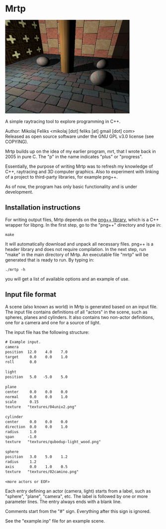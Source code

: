 # Mrtp
<img src="./sample.png" alt="Sample image" width="400" />


A simple raytracing tool to explore programming in C++.

Author: Mikolaj Feliks <mikolaj [dot] feliks [at] gmail [dot] com><br>
Released as open source software under the GNU GPL v3.0 license (see COPYING).

Mrtp builds up on the idea of my earlier program, mrt, 
that I wrote back in 2005 in pure C. The "p" in the name indicates 
"plus" or "progress".

Essentially, the purpose of writing Mrtp was to refresh my knowledge 
of C++, raytracing and 3D computer graphics. Also to experiment with 
linking of a project to third-party libraries, for example png++.

As of now, the program has only basic functionality and is under
development.


## Installation instructions

For writing output files, Mrtp depends on the 
[png++ library](http://www.nongnu.org/pngpp/), which is a C++ wrapper 
for libpng. In the first step, go to the "png++" directory and type in:

```
make
```

It will automatically download and unpack all necessary files. png++ 
is a header library and does not require compilation. In the next
step, run "make" in the main directory of Mrtp. An executable 
file "mrtp" will be generated that is ready to run. By typing in:

```
./mrtp -h
```

you will get a list of available options and an example of use.


## Input file format

A scene (also known as world) in Mrtp is generated based on an input
file. The input file contains definitions of all "actors" in the scene, 
such as spheres, planes and cylinders. It also contains two non-actor 
definitions, one for a camera and one for a source of light.

The input file has the following structure:

```
# Example input.
camera
position  12.0    4.0    7.0
target     0.0    0.0    1.0
roll       0.0

light
position   5.0   -5.0    5.0

plane
center     0.0    0.0    0.0
normal     0.0    0.0    1.0
scale      0.15
texture   "textures/04univ2.png"

cylinder
center     0.0    0.0    0.0
direction  0.0    0.0    1.0
radius     1.0
span      -1.0
texture   "textures/qubodup-light_wood.png"

sphere
position   3.0    5.0    1.2
radius     1.2
axis       0.0    1.0    0.5
texture   "textures/02camino.png"

<more actors or EOF>
```

Each entry defining an actor (camera, light) starts from a label,
such as "sphere", "plane", "camera", etc. The label is followed by 
one or more parameter lines. The entry always ends with 
a blank line.

Comments start from the "#" sign. Everything after this sign 
is ignored.

See the "example.inp" file for an example scene.
